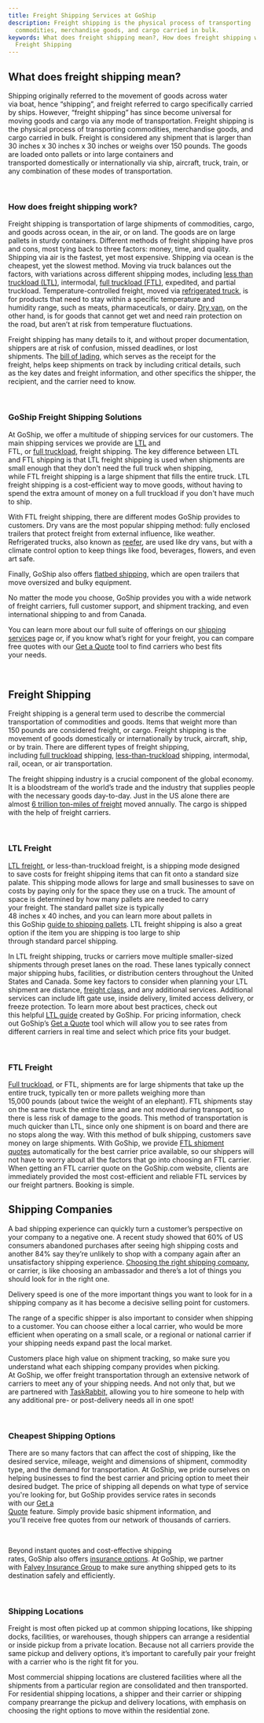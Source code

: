 ```yaml
---
title: Freight Shipping Services at GoShip
description: Freight shipping is the physical process of transporting
  commodities, merchandise goods, and cargo carried in bulk.
keywords: What does freight shipping mean?, How does freight shipping work?
  Freight Shipping
---
```

## What does freight shipping mean? 

Shipping originally referred to the movement of goods across water via boat, hence “shipping”, and freight referred to cargo specifically carried by ships. However, “freight shipping” has since become universal for moving goods and cargo via any mode of transportation. Freight shipping is the physical process of transporting commodities, merchandise goods, and cargo carried in bulk. Freight is considered any shipment that is larger than 30 inches x 30 inches x 30 inches or weighs over 150 pounds. The goods are loaded onto pallets or into large containers and transported domestically or internationally via ship, aircraft, truck, train, or any combination of these modes of transportation.  

 

### How does freight shipping work? 

Freight shipping is transportation of large shipments of commodities, cargo, and goods across ocean, in the air, or on land. The goods are on large pallets in sturdy containers. Different methods of freight shipping have pros and cons, most tying back to three factors: money, time, and quality. Shipping via air is the fastest, yet most expensive. Shipping via ocean is the cheapest, yet the slowest method. Moving via truck balances out the factors, with variations across different shipping modes, including [less than truckload (LTL)](https://www.goship.com/shipping-services/ltl-freight-shipping/), intermodal, [full truckload (FTL)](https://www.goship.com/shipping-services/ftl-full-truckload-quote/), expedited, and partial truckload. Temperature-controlled freight, moved via [refrigerated truck](https://www.goship.com/blog/what-is-refrigerated-shipping-and-how-does-it-work/), is for products that need to stay within a specific temperature and humidity range, such as meats, pharmaceuticals, or dairy. [Dry van,](https://www.goship.com/blog/what-is-dry-van-shipping/) on the other hand, is for goods that cannot get wet and need rain protection on the road, but aren’t at risk from temperature fluctuations. 

Freight shipping has many details to it, and without proper documentation, shippers are at risk of confusion, missed deadlines, or lost shipments. The [bill of lading](https://www.goship.com/blog/what-is-the-bill-of-lading-bol/), which serves as the receipt for the freight, helps keep shipments on track by including critical details, such as the key dates and freight information, and other specifics the shipper, the recipient, and the carrier need to know.  

 

### GoShip Freight Shipping Solutions 

At GoShip, we offer a multitude of shipping services for our customers. The main shipping services we provide are [LTL](https://www.goship.com/shipping-services/ltl-freight-shipping/) and FTL, or [full truckload](https://www.goship.com/shipping-services/truckload-freight-shipping/), freight shipping. The key difference between LTL and FTL shipping is that LTL freight shipping is used when shipments are small enough that they don't need the full truck when shipping, while FTL freight shipping is a large shipment that fills the entire truck. LTL freight shipping is a cost-efficient way to move goods, without having to spend the extra amount of money on a full truckload if you don't have much to ship. 

With FTL freight shipping, there are different modes GoShip provides to customers. Dry vans are the most popular shipping method: fully enclosed trailers that protect freight from external influence, like weather. Refrigerated trucks, also known as [reefer](https://www.goship.com/blog/what-is-refrigerated-shipping-and-how-does-it-work/), are used like dry vans, but with a climate control option to keep things like food, beverages, flowers, and even art safe. 

Finally, GoShip also offers [flatbed shipping](https://www.goship.com/blog/what-is-flatbed-shipping/), which are open trailers that move oversized and bulky equipment. 

No matter the mode you choose, GoShip provides you with a wide network of freight carriers, full customer support, and shipment tracking, and even international shipping to and from Canada. 

You can learn more about our full suite of offerings on our [shipping services](https://www.goship.com/shipping-services/) page or, if you know what’s right for your freight, you can compare free quotes with our [Get a Quote](https://www.goship.com/shipping-services/quote-ltl) tool to find carriers who best fits your needs. 

 

## Freight Shipping 

Freight shipping is a general term used to describe the commercial transportation of commodities and goods. Items that weight more than 150 pounds are considered freight, or cargo. Freight shipping is the movement of goods domestically or internationally by truck, aircraft, ship, or by train. There are different types of freight shipping, including [full truckload](https://www.goship.com/shipping-services/truckload-freight-shipping/) shipping, [less-than-truckload](https://www.goship.com/shipping-services/ltl-freight-shipping/) shipping, intermodal, rail, ocean, or air transportation. 

The freight shipping industry is a crucial component of the global economy. It is a bloodstream of the world’s trade and the industry that supplies people with the necessary goods day-to-day. Just in the US alone there are almost [6 trillion ton-miles of freight](https://www.statista.com/statistics/185872/total-us-ton-miles-of-freight-since-1980/) moved annually. The cargo is shipped with the help of freight carriers.  

 

### LTL Freight 

[LTL freight](https://www.goship.com/shipping-services/ltl-freight-shipping/), or less-than-truckload freight, is a shipping mode designed to save costs for freight shipping items that can fit onto a standard size palate. This shipping mode allows for large and small businesses to save on costs by paying only for the space they use on a truck. The amount of space is determined by how many pallets are needed to carry your freight. The standard pallet size is typically 48 inches x 40 inches, and you can learn more about pallets in this GoShip [guide to shipping pallets](https://www.goship.com/blog/a-guide-to-different-types-of-shipping-pallets/). LTL freight shipping is also a great option if the item you are shipping is too large to ship through standard parcel shipping.  

In LTL freight shipping, trucks or carriers move multiple smaller-sized shipments through preset lanes on the road. These lanes typically connect major shipping hubs, facilities, or distribution centers throughout the United States and Canada. Some key factors to consider when planning your LTL shipment are distance, [freight class](https://www.goship.com/blog/blog-everything-you-need-to-know-about-ltl-freight-class/), and any additional services. Additional services can include lift gate use, inside delivery, limited access delivery, or freeze protection. To learn more about best practices, check out this helpful [LTL guide](https://www.goship.com/shipping-services/ltl-freight-shipping/) created by GoShip. For pricing information, check out GoShip’s [Get a Quote](https://www.goship.com/shipping-services/quote-ltl) tool which will allow you to see rates from different carriers in real time and select which price fits your budget.  

 

### FTL Freight 

[Full truckload](https://www.goship.com/shipping-services/truckload-freight-shipping/), or FTL, shipments are for large shipments that take up the entire truck, typically ten or more pallets weighing more than 15,000 pounds (about twice the weight of an elephant). FTL shipments stay on the same truck the entire time and are not moved during transport, so there is less risk of damage to the goods. This method of transportation is much quicker than LTL, since only one shipment is on board and there are no stops along the way. With this method of bulk shipping, customers save money on large shipments. With GoShip, we provide [FTL shipment quotes](https://www.goship.com/faq/truckload-quote/) automatically for the best carrier price available, so our shippers will not have to worry about all the factors that go into choosing an FTL carrier. When getting an FTL carrier quote on the GoShip.com website, clients are immediately provided the most cost-efficient and reliable FTL services by our freight partners. Booking is simple. 



## Shipping Companies  

A bad shipping experience can quickly turn a customer’s perspective on your company to a negative one. A recent study showed that 60% of US consumers abandoned purchases after seeing high shipping costs and another 84% say they’re unlikely to shop with a company again after an unsatisfactory shipping experience. [Choosing the right shipping company](https://www.goship.com/blog/how-to-choose-the-right-ltl-carriers/), or carrier, is like choosing an ambassador and there’s a lot of things you should look for in the right one.  

Delivery speed is one of the more important things you want to look for in a shipping company as it has become a decisive selling point for customers. 

The range of a specific shipper is also important to consider when shipping to a customer. You can choose either a local carrier, who would be more efficient when operating on a small scale, or a regional or national carrier if your shipping needs expand past the local market. 

Customers place high value on shipment tracking, so make sure you understand what each shipping company provides when picking. At GoShip, we offer freight transportation through an extensive network of carriers to meet any of your shipping needs. And not only that, but we are partnered with [TaskRabbit,](https://www.goship.com/resources/get-help-with-taskrabbit/) allowing you to hire someone to help with any additional pre- or post-delivery needs all in one spot! 

 

### Cheapest Shipping Options 

There are so many factors that can affect the cost of shipping, like the desired service, mileage, weight and dimensions of shipment, commodity type, and the demand for transportation. At GoShip, we pride ourselves on helping businesses to find the best carrier and pricing option to meet their desired budget. The price of shipping all depends on what type of service you're looking for, but GoShip provides service rates in seconds with our [Get a Quote](https://goship.com/) feature. Simply provide basic shipment information, and you'll receive free quotes from our network of thousands of carriers. 

  

Beyond instant quotes and cost-effective shipping rates, GoShip also offers [insurance options](https://www.goship.com/resources/freight-insurance/). At GoShip, we partner with [Falvey Insurance Group](http://falveyshippers.com/) to make sure anything shipped gets to its destination safely and efficiently. 

 

### Shipping Locations 

Freight is most often picked up at common shipping locations, like shipping docks, facilities, or warehouses, though shippers can arrange a residential or inside pickup from a private location. Because not all carriers provide the same pickup and delivery options, it’s important to carefully pair your freight with a carrier who is the right fit for you. 

Most commercial shipping locations are clustered facilities where all the shipments from a particular region are consolidated and then transported. For residential shipping locations, a shipper and their carrier or shipping company prearrange the pickup and delivery locations, with emphasis on choosing the right options to move within the residential zone.